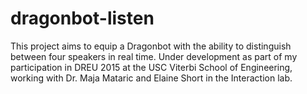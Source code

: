 # dragonbot-listen

This project aims to equip a Dragonbot with the ability to distinguish between four speakers in real time. Under development as part of my participation in DREU 2015 at the USC Viterbi School of Engineering, working with Dr. Maja Mataric and Elaine Short in the Interaction lab. 
